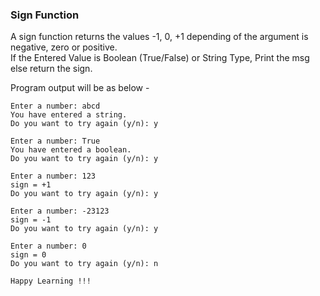 
### Sign Function  
A sign function returns the values -1, 0, +1 depending of the argument is negative, zero or positive.  
If the Entered Value is Boolean (True/False) or String Type, Print the msg else return the sign.  

Program output will be as below - 


```
Enter a number: abcd
You have entered a string. 
Do you want to try again (y/n): y

Enter a number: True
You have entered a boolean. 
Do you want to try again (y/n): y

Enter a number: 123
sign = +1
Do you want to try again (y/n): y

Enter a number: -23123
sign = -1
Do you want to try again (y/n): y

Enter a number: 0
sign = 0
Do you want to try again (y/n): n

Happy Learning !!!
```